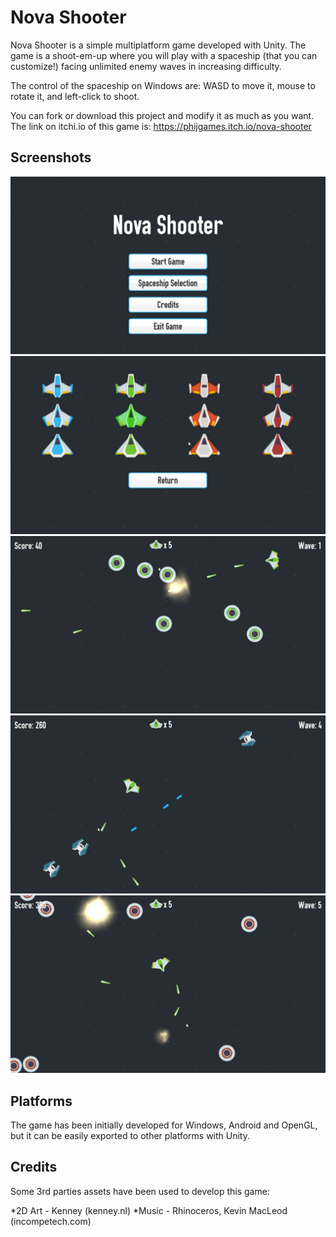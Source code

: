 # Nova Shooter

Nova Shooter is a simple multiplatform game developed with Unity. The game is a shoot-em-up where you will play with a 
spaceship (that you can customize!) facing unlimited enemy waves in increasing difficulty.

The control of the spaceship on Windows are: WASD to move it, mouse to rotate it, and left-click to shoot.

You can fork or download this project and modify it
as much as you want. The link on itchi.io of this game is: https://phijgames.itch.io/nova-shooter 

## Screenshots

![Screenshoot 1](Screenshots/Nova%20Shooter%2001.jpg?raw=true)
![Screenshoot 2](Screenshots/Nova%20Shooter%2002.jpg?raw=true)
![Screenshoot 3](Screenshots/Nova%20Shooter%2003.jpg?raw=true)
![Screenshoot 4](Screenshots/Nova%20Shooter%2004.jpg?raw=true)
![Screenshoot 5](Screenshots/Nova%20Shooter%2005.jpg?raw=true)

## Platforms

The game has been initially developed for Windows, Android and OpenGL, but it can be easily exported to other platforms with
Unity.

## Credits

Some 3rd parties assets have been used to develop this game:

*2D Art - Kenney (kenney.nl)
*Music - Rhinoceros, Kevin MacLeod (incompetech.com)